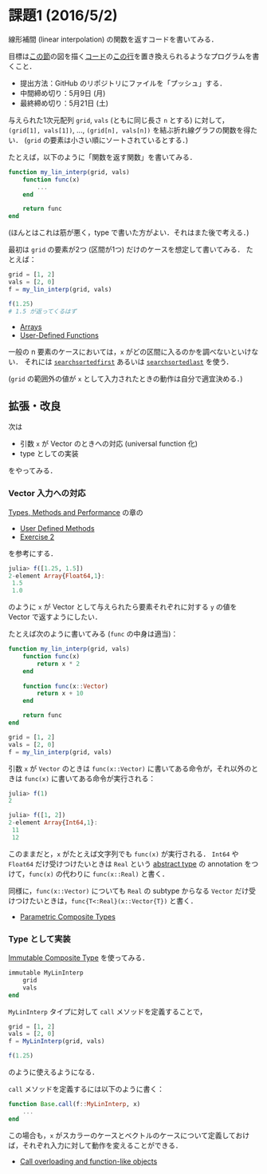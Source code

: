 # 課題1 (2016/5/2)
線形補間 (linear interpolation) の関数を返すコードを書いてみる．

目標は[この節](http://quant-econ.net/jl/optgrowth.html#fitted-value-iteration)の図を描く[コード](https://github.com/QuantEcon/QuantEcon.applications/blob/master/optgrowth/linapprox.jl)の[この行](https://github.com/QuantEcon/QuantEcon.applications/blob/master/optgrowth/linapprox.jl#L7)を置き換えられるようなプログラムを書くこと．

* 提出方法：GitHub のリポジトリにファイルを「プッシュ」する．
* 中間締め切り：5月9日 (月)
* 最終締め切り：5月21日 (土)

与えられた1次元配列 `grid`, `vals` (ともに同じ長さ `n` とする) に対して，
`(grid[1], vals[1])`, ..., `(grid[n], vals[n])` を結ぶ折れ線グラフの関数を得たい．
(`grid` の要素は小さい順にソートされているとする．)

たとえば，以下のように「関数を返す関数」を書いてみる．

```julia
function my_lin_interp(grid, vals)
    function func(x)
        ...
    end

    return func
end
```

(ほんとはこれは筋が悪く，type で書いた方がよい．それはまた後で考える．)

最初は `grid` の要素が2つ (区間が1つ) だけのケースを想定して書いてみる．
たとえば：

```julia
grid = [1, 2]
vals = [2, 0]
f = my_lin_interp(grid, vals)

f(1.25)
# 1.5 が返ってくるはず
```

* [Arrays](http://quant-econ.net/jl/julia_by_example.html#arrays)
* [User-Defined Functions](http://quant-econ.net/jl/julia_by_example.html#user-defined-functions)

一般の n 要素のケースにおいては，`x` がどの区間に入るのかを調べないといけない．
それには
[`searchsortedfirst`](http://docs.julialang.org/en/release-0.4/stdlib/sort/#Base.searchsortedfirst)
あるいは
[`searchsortedlast`](http://docs.julialang.org/en/release-0.4/stdlib/sort/#Base.searchsortedlast)
を使う．

(`grid` の範囲外の値が `x` として入力されたときの動作は自分で適宜決める．)


## 拡張・改良

次は

* 引数 `x` が Vector のときへの対応 (universal function 化)
* type としての実装

をやってみる．

### Vector 入力への対応

[Types, Methods and Performance](http://quant-econ.net/jl/types_methods.html) の章の

* [User Defined Methods](http://quant-econ.net/jl/types_methods.html#user-defined-methods)
* [Exercise 2](http://quant-econ.net/jl/types_methods.html#exercise-2)

を参考にする．

```julia
julia> f([1.25, 1.5])
2-element Array{Float64,1}:
 1.5
 1.0
```

のように `x` が Vector として与えられたら要素それぞれに対する `y` の値を Vector で返すようにしたい．

たとえば次のように書いてみる (`func` の中身は適当)：

```julia
function my_lin_interp(grid, vals)
    function func(x)
        return x * 2
    end
    
    function func(x::Vector)
        return x + 10
    end

    return func
end

grid = [1, 2]
vals = [2, 0]
f = my_lin_interp(grid, vals)
```

引数 `x` が `Vector` のときは `func(x::Vector)` に書いてある命令が，それ以外のときは `func(x)` に書いてある命令が実行される：

```julia
julia> f(1)
2

julia> f([1, 2])
2-element Array{Int64,1}:
 11
 12
```

このままだと，`x` がたとえば文字列でも `func(x)` が実行される．
`Int64` や `Float64` だけ受けつけたいときは `Real` という
[abstract type](http://quant-econ.net/jl/types_methods.html#abstract-types)
の annotation をつけて，`func(x)` の代わりに `func(x::Real)` と書く．

同様に，`func(x::Vector)` についても `Real` の subtype からなる `Vector` だけ受けつけたいときは，`func{T<:Real}(x::Vector{T})` と書く．

* [Parametric Composite Types](http://docs.julialang.org/en/release-0.4/manual/types/#parametric-composite-types)

### Type として実装

[Immutable Composite Type](http://docs.julialang.org/en/release-0.4/manual/types/#immutable-composite-types)
を使ってみる．

```julia
immutable MyLinInterp
    grid
    vals
end
```

`MyLinInterp` タイプに対して `call` メソッドを定義することで，

```julia
grid = [1, 2]
vals = [2, 0]
f = MyLinInterp(grid, vals)

f(1.25)
```

のように使えるようになる．

`call` メソッドを定義するには以下のように書く：

```julia
function Base.call(f::MyLinInterp, x)
    ...
end
```

この場合も，`x` がスカラーのケースとベクトルのケースについて定義しておけば，それぞれ入力に対して動作を変えることができる．

* [Call overloading and function-like objects](http://docs.julialang.org/en/release-0.4/manual/methods/#call-overloading-and-function-like-objects)
